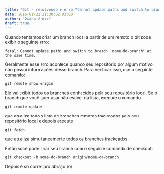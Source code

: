 ```yaml
---
title: "Git - resolvendo o erro “Cannot update paths and switch to branch”  "
date: 2016-01-22T21:30:02-03:00
author: "Diana Arnos"
draft: true
---
```


Quando tentamos criar um branch local a partir de um remoto o git pode exibir o seguinte erro:
~~~
fatal: Cannot update paths and switch to branch 'nome-do-branch' at the same time.
~~~
Geralmente esse erro acontece quando seu repositório por algum motivo não possui informações desse branch. Para verificar isso, use o seguinte comando:
~~~
git remote show origin
~~~
Ele vai exibir todos os branches conhecidos pelo seu repositório local. Se o branch que você quer usar não estiver na lista, execute o comando
~~~
git remote update
~~~
que atualiza toda a lista de branches remotos trackeados pelo seu repositório local e depois execute
~~~
git fetch
~~~
que atualiza simultaneamente todos os branches trackeados.

Então você pode criar seu branch com o seguinte comando de checkout:
~~~
git checkout -b nome-do-branch origin/nome-do-branch
~~~
Depois é só correr pro abraço \o/